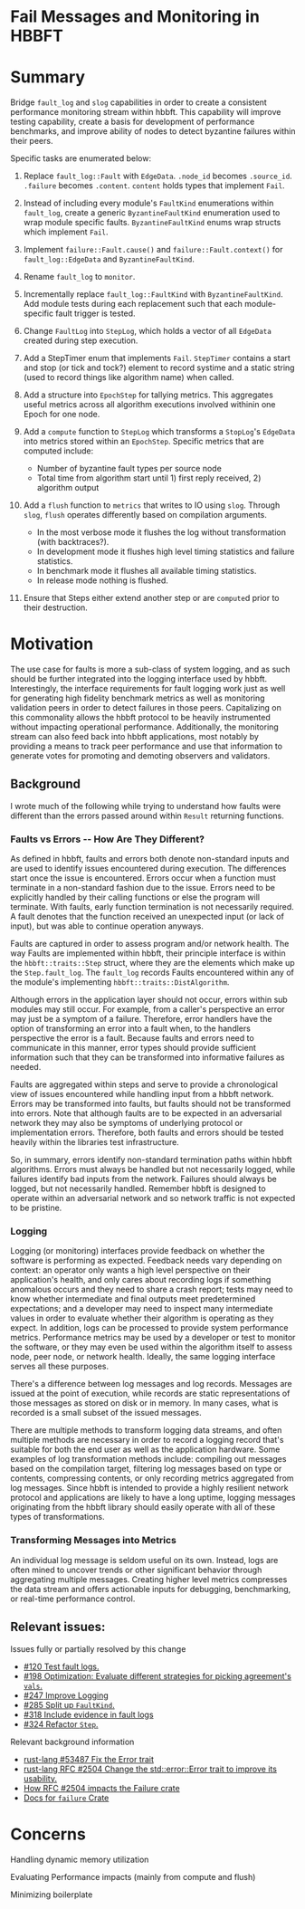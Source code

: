 # Fail Messages and Monitoring in HBBFT

# Summary

Bridge `fault_log` and `slog` capabilities in order to create a consistent performance monitoring
stream within hbbft. This capability will improve testing capability, create a basis for development
of performance benchmarks, and improve ability of nodes to detect byzantine failures within their
peers.


Specific tasks are enumerated below:

1. Replace `fault_log::Fault` with `EdgeData`. `.node_id` becomes `.source_id`. `.failure` becomes
   `.content`. `content` holds types that implement `Fail`.
2. Instead of including every module's `FaultKind` enumerations within `fault_log`, create a generic
   `ByzantineFaultKind` enumeration used to wrap module specific faults. `ByzantineFaultKind` enums
   wrap structs which implement `Fail`.
3.  Implement `failure::Fault.cause()` and `failure::Fault.context()` for `fault_log::EdgeData` and
   `ByzantineFaultKind`.
4. Rename `fault_log` to `monitor`.
5. Incrementally replace `fault_log::FaultKind` with `ByzantineFaultKind`. Add module tests during
    each replacement such that each module-specific fault trigger is tested.
6. Change `FaultLog` into `StepLog`, which holds a vector of all `EdgeData` created during step
   execution.
7. Add a StepTimer enum that implements `Fail`. `StepTimer` contains a start and stop (or tick and
   tock?) element to record systime and a static string (used to record things like algorithm name)
   when called.
8. Add a structure into `EpochStep` for tallying metrics. This aggregates useful metrics across all
   algorithm executions involved withinin one Epoch for one node.
9. Add a `compute` function to `StepLog` which transforms a `StopLog`'s `EdgeData` into metrics
   stored within an `EpochStep`. Specific metrics that are computed include:

   * Number of byzantine fault types per source node
   * Total time from algorithm start until 1) first reply received, 2) algorithm output

10. Add a `flush` function to `metrics` that writes to IO using `slog`. Through `slog`, `flush`
    operates differently based on compilation arguments.

    * In the most verbose mode it flushes the log without transformation (with backtraces?).
    * In development mode it flushes high level timing statistics and failure statistics.
    * In benchmark mode it flushes all available timing statistics.
    * In release mode nothing is flushed.

11. Ensure that Steps either extend another step or are `compute`d prior to their destruction.


# Motivation

The use case for faults is more a sub-class of system logging, and as such should be further
integrated into the logging interface used by hbbft. Interestingly, the interface requirements for
fault logging work just as well for generating high fidelity benchmark metrics as well as monitoring
validation peers in order to detect failures in those peers. Capitalizing on this commonality allows
the hbbft protocol to be heavily instrumented without impacting operational
performance. Additionally, the monitoring stream can also feed back into hbbft applications, most
notably by providing a means to track peer performance and use that information to generate votes
for promoting and demoting observers and validators.

## Background

I wrote much of the following while trying to understand how faults were different than the errors
passed around within `Result` returning functions.

### Faults vs Errors -- How Are They Different?

As defined in hbbft, faults and errors both denote non-standard inputs and are used to identify
issues encountered during execution. The differences start once the issue is encountered. Errors
occur when a function must terminate in a non-standard fashion due to the issue. Errors need to be
explicitly handled by their calling functions or else the program will terminate. With faults, early
function termination is not necessarily required. A fault denotes that the function received an
unexpected input (or lack of input), but was able to continue operation anyways.

Faults are captured in order to assess program and/or network health. The way Faults are implemented
within hbbft, their principle interface is within the `hbbft::traits::Step` struct, where they are
the elements which make up the `Step.fault_log`. The `fault_log` records Faults encountered within
any of the module's implementing `hbbft::traits::DistAlgorithm`.

Although errors in the application layer should not occur, errors within sub modules may still
occur. For example, from a caller's perspective an error may just be a symptom of a
failure. Therefore, error handlers have the option of transforming an error into a fault when, to
the handlers perspective the error is a fault. Because faults and errors need to communicate in this
manner, error types should provide sufficient information such that they can be transformed into
informative failures as needed.

Faults are aggregated within steps and serve to provide a chronological view of issues encountered
while handling input from a hbbft network. Errors may be transformed into faults, but faults should
not be transformed into errors. Note that although faults are to be expected in an adversarial
network they may also be symptoms of underlying protocol or implementation errors. Therefore, both
faults and errors should be tested heavily within the libraries test infrastructure.

So, in summary, errors identify non-standard termination paths within hbbft algorithms. Errors must
always be handled but not necessarily logged, while failures identify bad inputs from the
network. Failures should always be logged, but not necessarily handled. Remember hbbft is designed
to operate within an adversarial network and so network traffic is not expected to be pristine.


### Logging

Logging (or monitoring) interfaces provide feedback on whether the software is performing as
expected. Feedback needs vary depending on context: an operator only wants a high level perspective
on their application's health, and only cares about recording logs if something anomalous occurs and
they need to share a crash report; tests may need to know whether intermediate and final outputs
meet predetermined expectations; and a developer may need to inspect many intermediate values in
order to evaluate whether their algorithm is operating as they expect. In addition, logs can be
processed to provide system performance metrics. Performance metrics may be used by a developer or
test to monitor the software, or they may even be used within the algorithm itself to assess node,
peer node, or network health. Ideally, the same logging interface serves all these purposes.

There's a difference between log messages and log records. Messages are issued at the point of
execution, while records are static representations of those messages as stored on disk or in
memory. In many cases, what is recorded is a small subset of the issued messages.

There are multiple methods to transform logging data streams, and often multiple methods are
necessary in order to record a logging record that's suitable for both the end user as well as the
application hardware. Some examples of log transformation methods include: compiling out messages
based on the compilation target, filtering log messages based on type or contents, compressing
contents, or only recording metrics aggregated from log messages. Since hbbft is intended to provide
a highly resilient network protocol and applications are likely to have a long uptime, logging
messages originating from the hbbft library should easily operate with all of these types of
transformations.

### Transforming Messages into Metrics

An individual log message is seldom useful on its own. Instead, logs are often mined to uncover
trends or other significant behavior through aggregating multiple messages. Creating higher level
metrics compresses the data stream and offers actionable inputs for debugging, benchmarking, or
real-time performance control.

## Relevant issues:

Issues fully or partially resolved by this change

* [#120 Test fault logs.](https://github.com/poanetwork/hbbft/issues/120)
* [#198 Optimization: Evaluate different strategies for picking agreement's `vals`.](https://github.com/poanetwork/hbbft/issues/198)
* [#247 Improve Logging](https://github.com/poanetwork/hbbft/issues/247)
* [#285 Split up `FaultKind`.](https://github.com/poanetwork/hbbft/issues/285)
* [#318 Include evidence in fault logs](https://github.com/poanetwork/hbbft/issues/318)
* [#324 Refactor `Step`.](https://github.com/poanetwork/hbbft/issues/324)


Relevant background information

* [rust-lang #53487 Fix the Error trait](https://github.com/rust-lang/rust/issues/53487)
* [rust-lang RFC #2504 Change the std::error::Error trait to improve its usability.](https://github.com/rust-lang/rfcs/blob/master/text/2504-fix-error.md)
* [How RFC #2504 impacts the Failure crate](https://github.com/rust-lang/rfcs/blob/master/text/2504-fix-error.md#how-this-impacts-failure)
* [Docs for `failure` Crate](https://github.com/rust-lang-nursery/failure)


# Concerns

Handling dynamic memory utilization

Evaluating Performance impacts (mainly from compute and flush)

Minimizing boilerplate

